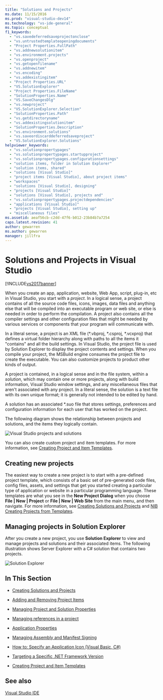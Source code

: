 ```yaml
---
title: "Solutions and Projects"
ms.date: 11/15/2016
ms.prod: "visual-studio-dev14"
ms.technology: "vs-ide-general"
ms.topic: conceptual
f1_keywords:
  - "vs.savedeferredsaveprojectonclose"
  - "vs.untrustedtemplateopeningdocuments"
  - "Project Properties.FullPath"
  - "vs.addnewsolutionitem"
  - "vs.environment.projects"
  - "vs.openproject"
  - "vs.getopenfilename"
  - "vs.addnewitem"
  - "vs.encoding"
  - "vs.addexistingitem"
  - "Project Properties.URL"
  - "VS.SolutionExplorer"
  - "Project Properties.FileName"
  - "SolutionProperties.Name"
  - "VS.SaveChangesDlg"
  - "vs.newproject"
  - "VS.SolutionExplorer.Selection"
  - "SolutionProperties.Path"
  - "vs.getdirectoryname"
  - "vs.addexistingsolutionitem"
  - "SolutionProperties.Description"
  - "vs.environment.solutions"
  - "vs.saveordiscarddeferredsaveproject"
  - "VS.SolutionExplorer.Solutions"
helpviewer_keywords:
  - "vs.solutionpropertypages"
  - "vs.solutionpropertypages.startupproject"
  - "vs.solutionpropertypages.configurationsettings"
  - "solution items, folder in Solution Explorer"
  - "solution items, shared"
  - "solutions [Visual Studio]"
  - "project items [Visual Studio], about project items"
  - "workspaces"
  - "solutions [Visual Studio], designing"
  - "projects [Visual Studio]"
  - "solutions [Visual Studio], projects and"
  - "vs.solutionpropertypages.projectdependencies"
  - "applications [Visual Studio]"
  - "projects [Visual Studio], setting up"
  - "miscellaneous files"
ms.assetid: aeaf56cb-c2dd-47f6-b012-23b84b7a7254
caps.latest.revision: 41
author: gewarren
ms.author: gewarren
manager: jillfra
---
```

# Solutions and Projects in Visual Studio
[!INCLUDE[vs2017banner](../includes/vs2017banner.md)]

When you create an app, application, website, Web App, script, plug-in, etc in Visual Studio, you start with a *project*. In a logical sense, a project contains of all the source code files, icons, images, data files and anything else that will be compiled into an executable program or web site, or else is needed in order to perform the compilation.  A project also contains all the compiler settings and other configuration files that might be needed by various services or components that your program will communicate with.

 In a literal sense, a project is an XML file (*.vbproj, \*.csproj, \*.vcxproj) that defines a virtual folder hierarchy along with paths to all the items it "contains" and all the build settings. In Visual Studio, the project file is used by Solution Explorer to display the project contents and settings. When you compile your project, the MSBuild engine consumes the project file to create the executable. You can also customize projects to product other kinds of output.

 A project is contained, in a logical sense and in the file system, within a *solution*, which may contain one or more projects, along with build information, Visual Studio window settings, and any miscellaneous files that aren't associated with any project. In a literal sense, the solution is a text file with its own unique format; it is generally not intended to be edited by hand.

 A solution has an associated *.suo file that stores settings, preferences and configuration information for each user that has worked on the project.

 The following diagram shows the relationship between projects and solutions, and the items they logically contain.

 ![Visual Studio projects and solutions](../ide/media/vs2015-project-diagram.png "vs2015_project_diagram")

 You can also create custom project and item templates. For more information, see [Creating Project and Item Templates](../ide/creating-project-and-item-templates.md).

## Creating new projects
 The easiest way to create a new project is to start with a pre-defined project template, which consists of a basic set of pre-generated code files, config files, assets, and settings that get you started creating a particular type of application or website in a particular programming language. These templates are what you see in the **New Project Dialog** when you choose **File &#124; New &#124; Project** or **File &#124; New &#124; Web Site** from the main menu, and then navigate. For more information, see [Creating Solutions and Projects](../ide/creating-solutions-and-projects.md) and  [NIB Creating Projects from Templates](https://msdn.microsoft.com/7c36d86a-6b79-4480-8228-0f925f1204b2).

## Managing projects in Solution Explorer
 After you create a new project, you use **Solution Explorer** to view and manage projects and solutions and their associated items. The following illustration shows Server Explorer with a C# solution that contains two projects.

 ![Solution Explorer](../ide/media/vs2015-solution-explorer.png "vs2015_solution_explorer")

## In This Section

- [Creating Solutions and Projects](../ide/creating-solutions-and-projects.md)

- [Adding and Removing Project Items](../ide/adding-and-removing-project-items.md)

- [Managing Project and Solution Properties](../ide/managing-project-and-solution-properties.md)

- [Managing references in a project](../ide/managing-references-in-a-project.md)

- [Application Properties](../ide/application-properties.md)

- [Managing Assembly and Manifest Signing](../ide/managing-assembly-and-manifest-signing.md)

- [How to: Specify an Application Icon (Visual Basic, C#)](../ide/how-to-specify-an-application-icon-visual-basic-csharp.md)

- [Targeting a Specific .NET Framework Version](../ide/targeting-a-specific-dotnet-framework-version.md)

- [Creating Project and Item Templates](../ide/creating-project-and-item-templates.md)

## See also
 [Visual Studio IDE](../ide/visual-studio-ide.md)

